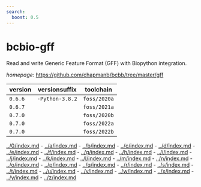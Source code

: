 ```yaml
---
search:
  boost: 0.5
---
```

# bcbio-gff

Read and write Generic Feature Format (GFF) with Biopython integration.

*homepage*: <https://github.com/chapmanb/bcbb/tree/master/gff>

version | versionsuffix | toolchain
--------|---------------|----------
``0.6.6`` | ``-Python-3.8.2`` | ``foss/2020a``
``0.6.7`` |  | ``foss/2021a``
``0.7.0`` |  | ``foss/2020b``
``0.7.0`` |  | ``foss/2022a``
``0.7.0`` |  | ``foss/2022b``

[../0/index.md](0) - [../a/index.md](a) - [../b/index.md](b) - [../c/index.md](c) - [../d/index.md](d) - [../e/index.md](e) - [../f/index.md](f) - [../g/index.md](g) - [../h/index.md](h) - [../i/index.md](i) - [../j/index.md](j) - [../k/index.md](k) - [../l/index.md](l) - [../m/index.md](m) - [../n/index.md](n) - [../o/index.md](o) - [../p/index.md](p) - [../q/index.md](q) - [../r/index.md](r) - [../s/index.md](s) - [../t/index.md](t) - [../u/index.md](u) - [../v/index.md](v) - [../w/index.md](w) - [../x/index.md](x) - [../y/index.md](y) - [../z/index.md](z)

